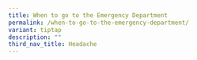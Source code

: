```yaml
---
title: When to go to the Emergency Department
permalink: /when-to-go-to-the-emergency-department/
variant: tiptap
description: ""
third_nav_title: Headache
---
```

<p></p>